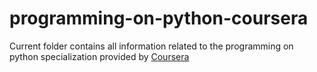 # programming-on-python-coursera

Current folder contains all information related to the programming on python specialization provided by [Coursera](https://www.coursera.org/specializations/programming-in-python)
